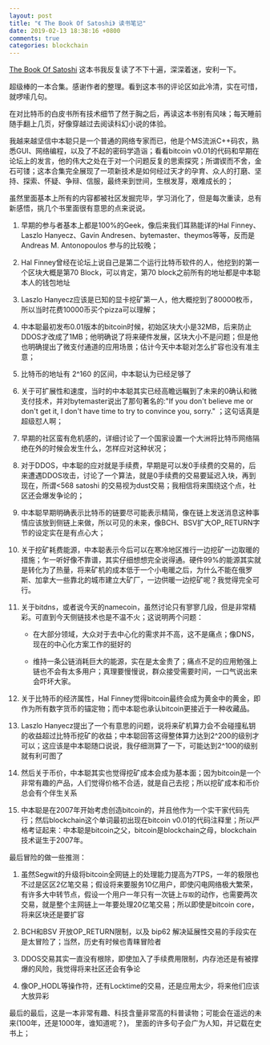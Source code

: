 ```yaml
---
layout: post
title: "《 The Book Of Satoshi》 读书笔记"
date: 2019-02-13 18:38:16 +0800
comments: true
categories: blockchain
---
```



[The Book Of Satoshi](https://book.douban.com/subject/26802686/) 这本书我反复读了不下十遍，深深着迷，安利一下。

<!-- more -->

超级棒的一本合集。感谢作者的整理。看到这本书的评论区如此冷清，实在可惜，就啰嗦几句。

在对比特币的白皮书所有技术细节了然于胸之后，再读这本书别有风味；每天睡前随手翻上几页，好像穿越过去阅读科幻小说的体验。

我越来越坚信中本聪只是一个普通的网络专家而已，他是个MS流派C++码农，熟悉GUI、网络编程，以及了不起的密码学造诣；看看bitcoin v0.01的代码和早期在论坛上的发言，他的伟大之处在于对一个问题反复的思索探究；所谓锲而不舍，金石可镂；这本合集完全展现了一项新技术是如何经过天才的孕育、众人的打磨、坚持、探索、怀疑、争辩、信服，最终来到世间，生根发芽，艰难成长的；

虽然里面基本上所有的内容都被社区发掘完毕，学习消化了，但是每次重读，总有新感悟，挑几个书里面很有意思的点来说说。

1. 早期的参与者基本上都是100%的Geek，像后来我们耳熟能详的Hal Finney、Laszlo Hanyecz、Gavin Andresen、bytemaster、theymos等等，反而是Andreas M. Antonopoulos 参与的比较晚；

2. Hal Finney曾经在论坛上说自己是第二个运行比特币软件的人，他挖到的第一个区块大概是第70 Block，可以肯定，第70 block之前所有的地址都是中本聪本人的钱包地址

3. Laszlo Hanyecz应该是已知的显卡挖矿第一人，他大概挖到了80000枚币，所以当时花费10000币买个pizza可以理解；

4. 中本聪最初发布0.01版本的bitcoin时候，初始区块大小是32MB，后来防止DDOS才改成了1MB；他明确说了将来硬件发展，区块大小不是问题；但是他也明确提出了微支付通道的应用场景；估计今天中本聪对怎么扩容也没有准主意；

5. 比特币的地址有 2^160 的区间，中本聪认为已经足够了

6. 关于可扩展性和速度，当时的中本聪其实已经高瞻远瞩到了未来的0确认和微支付技术，并对bytemaster说出了那句著名的:"If you don't believe me or don't get it, I don't have time to try to convince you, sorry." ；这句话真是超级怼人啊；

7. 早期的社区蛮有危机感的，详细讨论了一个国家设置一个大洲将比特币网络隔绝在外的时候会发生什么，怎样应对这种状况；

8. 对于DDOS，中本聪的应对就是手续费，早期是可以发0手续费的交易的，后来遭遇DDOS攻击，讨论了一个算法，就是0手续费的交易要延迟入块，再到现在，所谓<568 satoshi 的交易视为dust交易；我相信将来围绕这个点，社区还会爆发争论的；

9. 中本聪早期明确表示比特币的链要尽可能表示精简，像在链上发送消息这种事情应该放到侧链上来做，所以可见的未来，像BCH、BSV扩大OP_RETURN字节的设定实在是有点心大；

10. 关于挖矿耗费能源，中本聪表示今后可以在寒冷地区推行一边挖矿一边取暖的措施；乍一听好像不靠谱，其实仔细想想完全说得通。硬件99%的能源其实就是转化为了热量，将来矿机的成本低于一个小电暖之后，为什么不能在俄罗斯、加拿大一些靠北的城市建立大矿厂，一边供暖一边挖矿呢？我觉得完全可行。

11. 关于bitdns，或者说今天的namecoin，虽然讨论只有寥寥几段，但是非常精彩。可直到今天侧链技术也是不温不火；这说明两个问题：

    - 在大部分领域，大众对于去中心化的需求并不高，这不是痛点；像DNS，现在的中心化方案工作的挺好的

    - 维持一条公链消耗巨大的能源，实在是太金贵了；痛点不足的应用勉强上链也不会有太多用户；真理要慢慢说，群众接受需要时间，一口气说出来会吓坏大家。

12. 关于比特币的经济属性，Hal Finney觉得bitcoin最终会成为黄金中的黄金，即作为所有数字货币的锚定物；而中本聪也承认bitcoin更接近于一种收藏品。

13. Laszlo Hanyecz提出了一个有意思的问题，说将来矿机算力会不会碰撞私钥的收益超过比特币挖矿的收益；中本聪回答这得整体算力达到2^200的级别才可以；这应该是中本聪随口说说，我仔细测算了一下，可能达到2^100的级别就有利可图了

14. 然后关于币价，中本聪其实也觉得挖矿成本会成为基本面；因为bitcoin是一个非常有趣的产品，人们觉得价格不合适，就是自己去挖；所以挖矿成本和币价总会有个伴生关系

15. 中本聪是在2007年开始考虑创造bitcoin的，并且他作为一个实干家代码先行；然后blockchain这个单词最初出现在bitcoin v0.01的代码注释里；所以严格考证起来：中本聪是bitcoin之父，bitcoin是blockchain之母，blockchain技术诞生于2007年。

最后冒险的做一些推测：

1. 虽然Segwit的升级将bitcoin全网链上的处理能力提高为7TPS，一年的极限也不过是区区2亿笔交易；假设将来要服务10亿用户，即使闪电网络极大繁荣，有许多大中转节点，假设一个用户一年只有一次链上`存取`的动作，也需要两次交易，就是整个主网链上一年要处理20亿笔交易；所以即使是bitcoin core，将来区块还是要扩容

2. BCH和BSV 开放OP_RETURN限制，以及 bip62 解决延展性交易的手段实在是太冒险了；当然，历史有时候也青睐冒险者

3. DDOS交易其实一直没有根除，即使加入了手续费用限制，内存池还是有被撑爆的风险，我觉得将来社区还会有争论

4. 像OP_HODL等操作符，还有Locktime的交易，还是应用太少，将来他们应该大放异彩

最后的最后，这是一本非常有趣、科技含量非常高的科普读物；可能会在遥远的未来(100年，还是1000年，谁知道呢？)， 里面的许多句子会广为人知，并记载在史书上；


